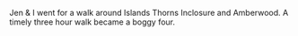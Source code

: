 Jen & I went for a walk around Islands Thorns Inclosure and Amberwood. A timely three hour walk became a boggy four.